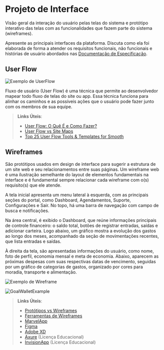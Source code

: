 
# Projeto de Interface

Visão geral da interação do usuário pelas telas do sistema e protótipo interativo das telas com as funcionalidades que fazem parte do sistema (wireframes).

 Apresente as principais interfaces da plataforma. Discuta como ela foi elaborada de forma a atender os requisitos funcionais, não funcionais e histórias de usuário abordados nas <a href="2-Especificação do Projeto.md"> Documentação de Especificação</a>.

## User Flow

![Exemplo de UserFlow](img/userflow.jpg)

Fluxo de usuário (User Flow) é uma técnica que permite ao desenvolvedor mapear todo fluxo de telas do site ou app. Essa técnica funciona para alinhar os caminhos e as possíveis ações que o usuário pode fazer junto com os membros de sua equipe.

> **Links Úteis**:
> - [User Flow: O Quê É e Como Fazer?](https://medium.com/7bits/fluxo-de-usu%C3%A1rio-user-flow-o-que-%C3%A9-como-fazer-79d965872534)
> - [User Flow vs Site Maps](http://designr.com.br/sitemap-e-user-flow-quais-as-diferencas-e-quando-usar-cada-um/)
> - [Top 25 User Flow Tools & Templates for Smooth](https://www.mockplus.com/blog/post/user-flow-tools)


## Wireframes

São protótipos usados em design de interface para sugerir a estrutura de um site web e seu relacionamentos entre suas páginas. Um wireframe web é uma ilustração semelhante do layout de elementos fundamentais na interface e é fundamental sempre relacionar cada wireframe com o(s) requisito(s) que ele atende.

A tela inicial apresenta um menu lateral à esquerda, com as principais seções do portal, como Dashboard, Agendamentos, Suporte, Configurações e Sair. No topo, há uma barra de navegação com campo de busca e notificações.

Na área central, é exibido o Dashboard, que reúne informações principais de controle financeiro: o saldo total, botões de registrar entradas, saídas e adicionar carteira. Logo abaixo, um gráfico mostra a evolução dos gastos ao longo dos meses, acompanhado da seção de movimentações recentes, que lista entradas e saídas.

À direita da tela, são apresentadas informações do usuário, como nome, foto de perfil, economia mensal e meta de economia. Abaixo, aparecem as próximas despesas com suas respectivas datas de vencimento, seguidas por um gráfico de categorias de gastos, organizado por cores para moradia, transporte e alimentação.

![Exemplo de Wireframe](img/wireframe-example.png)

![GoalWalletExample](<img width="1440" height="1024" alt="image" src="https://github.com/user-attachments/assets/6bef00d7-d159-40a1-bf54-1d08bddae3b6" />
)


 
> **Links Úteis**:
> - [Protótipos vs Wireframes](https://www.nngroup.com/videos/prototypes-vs-wireframes-ux-projects/)
> - [Ferramentas de Wireframes](https://rockcontent.com/blog/wireframes/)
> - [MarvelApp](https://marvelapp.com/developers/documentation/tutorials/)
> - [Figma](https://www.figma.com/)
> - [Adobe XD](https://www.adobe.com/br/products/xd.html#scroll)
> - [Axure](https://www.axure.com/edu) (Licença Educacional)
> - [InvisionApp](https://www.invisionapp.com/) (Licença Educacional)
